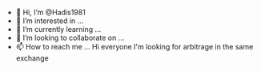 - 👋 Hi, I’m @Hadis1981
- 👀 I’m interested in ...
- 🌱 I’m currently learning ...
- 💞️ I’m looking to collaborate on ...
- 📫 How to reach me ...
Hi everyone 
I'm looking for arbitrage in the same exchange 
